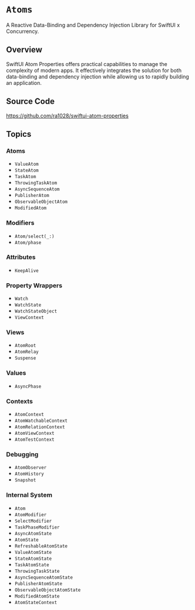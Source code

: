 # ``Atoms``

A Reactive Data-Binding and Dependency Injection Library for SwiftUI x Concurrency.

## Overview

SwiftUI Atom Properties offers practical capabilities to manage the complexity of modern apps. It effectively integrates the solution for both data-binding and dependency injection while allowing us to rapidly building an application.

## Source Code

<https://github.com/ra1028/swiftui-atom-properties>

## Topics

### Atoms

- ``ValueAtom``
- ``StateAtom``
- ``TaskAtom``
- ``ThrowingTaskAtom``
- ``AsyncSequenceAtom``
- ``PublisherAtom``
- ``ObservableObjectAtom``
- ``ModifiedAtom``

### Modifiers

- ``Atom/select(_:)``
- ``Atom/phase``

### Attributes

- ``KeepAlive``

### Property Wrappers

- ``Watch``
- ``WatchState``
- ``WatchStateObject``
- ``ViewContext``

### Views

- ``AtomRoot``
- ``AtomRelay``
- ``Suspense``

### Values

- ``AsyncPhase``

### Contexts

- ``AtomContext``
- ``AtomWatchableContext``
- ``AtomRelationContext``
- ``AtomViewContext``
- ``AtomTestContext``

### Debugging

- ``AtomObserver``
- ``AtomHistory``
- ``Snapshot``

### Internal System

- ``Atom``
- ``AtomModifier``
- ``SelectModifier``
- ``TaskPhaseModifier``
- ``AsyncAtomState``
- ``AtomState``
- ``RefreshableAtomState``
- ``ValueAtomState``
- ``StateAtomState``
- ``TaskAtomState``
- ``ThrowingTaskState``
- ``AsyncSequenceAtomState``
- ``PublisherAtomState``
- ``ObservableObjectAtomState``
- ``ModifiedAtomState``
- ``AtomStateContext``
